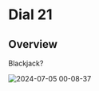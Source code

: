 # Dial 21
## Overview
Blackjack?

![2024-07-05 00-08-37](https://github.com/HorneOnne/Freelance_Dial21/assets/65548001/1319aae6-8f53-469e-89f5-dd80cf77f7c6)
